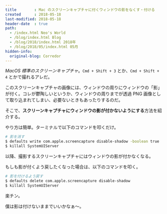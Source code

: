 ```yaml
---
title        : Mac のスクリーンキャプチャに付くウィンドウの影をなくす・付ける
created      : 2018-05-18
last-modified: 2018-05-18
header-date  : true
path:
  - /index.html Neo's World
  - /blog/index.html Blog
  - /blog/2018/index.html 2018年
  - /blog/2018/05/index.html 05月
hidden-info:
  original-blog: Corredor
---
```


*MacOS 標準のスクリーンキャプチャ*。`Cmd + Shift + 3` とか、`Cmd + Shift + 4` とかで撮れるアレだ。

このスクリーンキャプチャの画像には、ウィンドウの周りにウィンドウの「影」が付く。コレが鬱陶しいというか、ウィンドウの周りまでが透過 PNG 画像として取り込まれてしまい、必要ないときもあったりするのだ。

そこで、**スクリーンキャプチャにウィンドウの影が付かないようにする**方法を紹介する。

やり方は簡単。ターミナルで以下のコマンドを叩くだけ。

```bash
# 影を消す
$ defaults write com.apple.screencapture disable-shadow -boolean true
$ killall SystemUIServer
```

以降、撮影するスクリーンキャプチャにはウィンドウの影が付かなくなる。

もしも影が付くよう戻したくなった場合は、以下のコマンドを叩く。

```bash
# 影を付けるよう戻す
$ defaults delete com.apple.screencapture disable-shadow
$ killall SystemUIServer
```

楽チン。

僕は影は付けないままでいいかなぁ〜。
